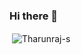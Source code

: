 ### Hi there 👋
<p>&nbsp;<img align="center" src="https://github-readme-stats.vercel.app/api?username=Tharunraj-s&show_icons=true&locale=en" alt="Tharunraj-s" /></p>
<!--
**Tharunraj-s/Tharunraj-s** is a ✨ _special_ ✨ repository because its `README.md` (this file) appears on your GitHub profile.

Here are some ideas to get you started:

- 🔭 I’m currently working on ...
- 🌱 I’m currently learning ...
- 👯 I’m looking to collaborate on ...
- 🤔 I’m looking for help with ...
- 💬 Ask me about ...
- 📫 How to reach me: ...
- 😄 Pronouns: ...
- ⚡ Fun fact: ...
-->
